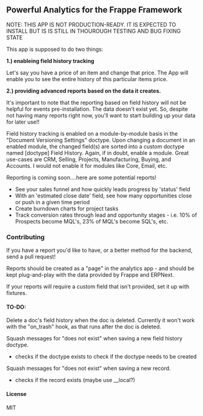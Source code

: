 ## Powerful Analytics for the Frappe Framework

NOTE: THIS APP IS NOT PRODUCTION-READY. IT IS EXPECTED TO INSTALL BUT IS IS STILL IN
THOUROUGH TESTING AND BUG FIXING STATE

This app is supposed to do two things:

**1.) enableing field history tracking**

Let's say you have a price of an item and change that price. The App will enable 
you to see the entire history of this particular items price.

**2.) providing advanced reports based on the data it creates.**

It's important to note that the reporting based on field history will not
be helpful for events pre-installation. The data doesn't exist yet. So, despite
not having many reports right now, you'll want to start building up your data
for later use!!

Field history tracking is enabled on a module-by-module basis in the
"Document Versioning Settings" doctype. Upon changing a document in an enabled
module, the changed field(s) are sorted into a custom doctype named
[doctype] Field History. Again, if in doubt, enable a module. Great use-cases
are CRM, Selling, Projects, Manufacturing, Buying, and Accounts. I would not
enable it for modules like Core, Email, etc.

Reporting is coming soon....here are some potential reports!
  - See your sales funnel and how quickly leads progress by 'status' field
  - With an 'estimated close date' field, see how many opportunities close
    or push in a given time period
  - Create burndown charts for project tasks
  - Track conversion rates through lead and opportunity stages - i.e.
    10% of Prospects become MQL's, 23% of MQL's become SQL's, etc.

### Contributing

If you have a report you'd like to have, or a better method for the backend,
send a pull request!

Reports should be created as a "page" in the analytics app - and should be kept
plug-and-play with the data provided by Frappe and ERPNext.

If your reports will require a custom field that isn't provided, set it up with
fixtures.

#### TO-DO:
Delete a doc's field history when the doc is deleted.
Currently it won't work with the "on_trash" hook, as that runs after the doc
is deleted.

Squash messages for "does not exist" when saving a new field history doctype. 
- checks if the doctype exists to check if the doctype needs to be created

Squash messages for "does not exist" when saving a new record. 
- checks if the record exists (maybe use __local?)

#### License

MIT

